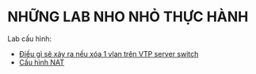 # NHỮNG LAB NHO NHỎ THỰC HÀNH

Lab cấu hình:

- [Điều gì sẽ xảy ra nếu xóa 1 vlan trên VTP server switch](../4_3_Switching/example1.md)
- [Cấu hình NAT](./NAT_config/index.md)
